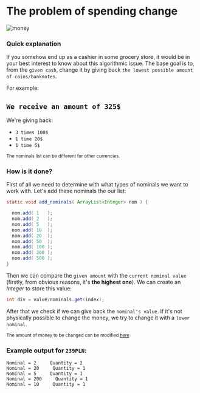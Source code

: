 # The problem of spending change

![money](https://user-images.githubusercontent.com/105242009/178106970-2ad8e722-b296-4064-aefb-c014fae2fa3b.jpg)

### Quick explanation

If you somehow end up as a cashier in some grocery store, it would be in your best interest to know about this algorithmic issue.
The base goal is to, from the `given cash`, change it by giving back `the lowest possible amount of coins/banknotes`.

For example:

`We receive an amount of 325$`
---
We're giving back:
- `3 times 100$`
- `1 time 20$`
- `1 time 5$`

<sup>The nominals list can be different for other currencies.</sup>

### How is it done?

First of all we need to determine with what types of nominals we want to work with. Let's add these nominals the our list:

```java
static void add_nominals( ArrayList<Integer> nom ) {

  nom.add( 1   );
  nom.add( 2   );
  nom.add( 5   );
  nom.add( 10  );
  nom.add( 20  );
  nom.add( 50  );
  nom.add( 100 );
  nom.add( 200 );
  nom.add( 500 );
}
```

Then we can compare the `given amount` with the `current nominal value` (firstly, from obvious reasons, it's **the highest one**).
We can create an _Integer_ to store this value:

```java
int div = value/nominals.get(index);
```

After that we check if we can give back the `nominal's value`. If it's not physically possible to change the money, we try to change it with a `lower nominal`.

<sup>The amount of money to be changed can be modified [here](https://github.com/frieZZerr/Greedy-Algorithms/blob/main/Changer/Changer.java#L77)</sup>

### Example output for `239PLN`:

```
Nominal = 2     Quantity = 2
Nominal = 20     Quantity = 1
Nominal = 5     Quantity = 1
Nominal = 200     Quantity = 1
Nominal = 10     Quantity = 1
```

